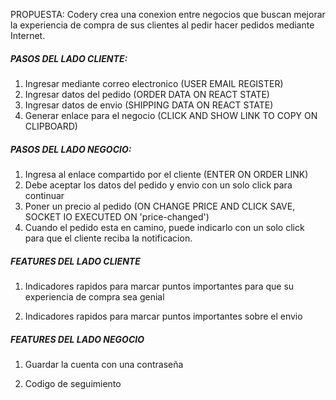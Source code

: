 PROPUESTA:
Codery crea una conexion entre negocios que buscan mejorar la experiencia de compra de sus clientes al pedir hacer pedidos mediante Internet.

##### PASOS DEL LADO CLIENTE:

1. Ingresar mediante correo electronico (USER EMAIL REGISTER)
2. Ingresar datos del pedido (ORDER DATA ON REACT STATE)
3. Ingresar datos de envio (SHIPPING DATA ON REACT STATE)
4. Generar enlace para el negocio (CLICK AND SHOW LINK TO COPY ON CLIPBOARD)

##### PASOS DEL LADO NEGOCIO:

1. Ingresa al enlace compartido por el cliente (ENTER ON ORDER LINK)
2. Debe aceptar los datos del pedido y envio con un solo click para continuar
3. Poner un precio al pedido (ON CHANGE PRICE AND CLICK SAVE, SOCKET IO EXECUTED ON 'price-changed')
4. Cuando el pedido esta en camino, puede indicarlo con un solo click para que el cliente reciba la notificacion.

##### FEATURES DEL LADO CLIENTE

1. Indicadores rapidos para marcar puntos importantes para que su experiencia de compra sea genial

2. Indicadores rapidos para marcar puntos importantes sobre el envio

##### FEATURES DEL LADO NEGOCIO

1. Guardar la cuenta con una contraseña

2. Codigo de seguimiento
